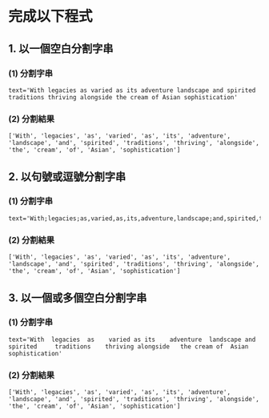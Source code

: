 # 完成以下程式


## 1. 以一個空白分割字串

### (1) 分割字串
```
text='With legacies as varied as its adventure landscape and spirited traditions thriving alongside the cream of Asian sophistication'
```

### (2) 分割結果
```
['With', 'legacies', 'as', 'varied', 'as', 'its', 'adventure', 'landscape', 'and', 'spirited', 'traditions', 'thriving', 'alongside', 'the', 'cream', 'of', 'Asian', 'sophistication']
```


## 2. 以句號或逗號分割字串

### (1) 分割字串
```
text='With;legacies;as,varied,as,its,adventure,landscape;and,spirited,traditions,thriving,alongside,the;cream;of;Asian;sophistication'
```

### (2) 分割結果
```
['With', 'legacies', 'as', 'varied', 'as', 'its', 'adventure', 'landscape', 'and', 'spirited', 'traditions', 'thriving', 'alongside', 'the', 'cream', 'of', 'Asian', 'sophistication']
```


## 3. 以一個或多個空白分割字串

### (1) 分割字串
```
text='With  legacies  as    varied as its    adventure  landscape and   spirited     traditions    thriving alongside   the cream of  Asian  sophistication'
```

### (2) 分割結果
```
['With', 'legacies', 'as', 'varied', 'as', 'its', 'adventure', 'landscape', 'and', 'spirited', 'traditions', 'thriving', 'alongside', 'the', 'cream', 'of', 'Asian', 'sophistication']
```

